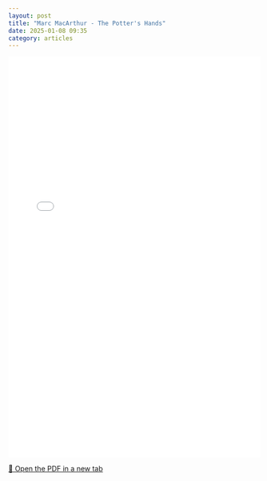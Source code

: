 ```yaml
---
layout: post
title: "Marc MacArthur - The Potter's Hands"
date: 2025-01-08 09:35
category: articles
---
```


<iframe 
    src="{{ '/assets/articles/Marc-MacArthur-The-Potters-Hands.pdf' | relative_url }}" 
    width="100%" 
    height="800px" 
    style="border: none;">
</iframe>

<p>
    <a href="{{ '/assets/articles/Marc-MacArthur-The-Potters-Hands.pdf' | relative_url }}" target="_blank">
        📄 Open the PDF in a new tab
    </a>
</p>
